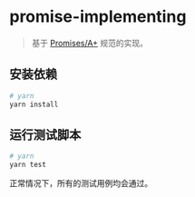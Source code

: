 # promise-implementing

> 基于 [Promises/A+](https://promisesaplus.com/) 规范的实现。

## 安装依赖

```bash
# yarn
yarn install
```

## 运行测试脚本

```bash
# yarn
yarn test
```

正常情况下，所有的测试用例均会通过。

